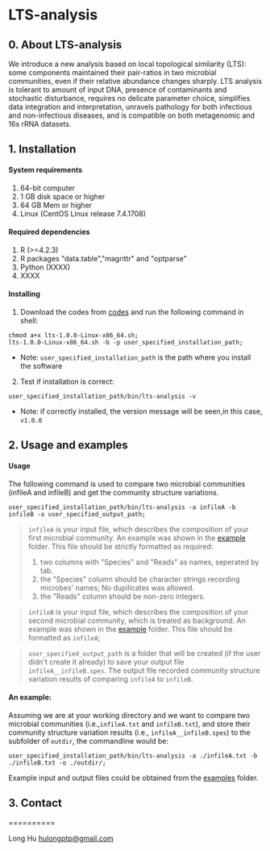 # LTS-analysis

## 0. About LTS-analysis

We introduce a new analysis based on local topological similarity (LTS): some components maintained their pair-ratios in two microbial communities, even if their relative abundance changes sharply. LTS analysis is tolerant to amount of input DNA, presence of contaminants and stochastic disturbance, requires no delicate parameter choice, simplifies data integration and interpretation, unravels pathology for both infectious and non-infectious diseases, and is compatible on both metagenomic and 16s rRNA datasets. 


## 1. Installation

####	System requirements

1. 64-bit computer
2. 1 GB disk space or higher
3. 64 GB Mem or higher
4. Linux (CentOS Linux release 7.4.1708)

####	Required dependencies

1. R (>=4.2.3)
2. R packages "data.table","magrittr" and "optparse"
3. Python (XXXX)
4. XXXX

####	Installing

1. Download the codes from [codes](https://github.com/HuLong-BI/LTS-analysis/tree/master/codes) and run the following command in shell:

```
chmod a+x lts-1.0.0-Linux-x86_64.sh;
lts-1.0.0-Linux-x86_64.sh -b -p user_specified_installation_path;
```
* Note: `user_specified_installation_path` is the path where you install the software

2. Test if installation is correct:

```	
user_specified_installation_path/bin/lts-analysis -v
```
* Note: if correctly installed, the version message will be seen,in this case, `v1.0.0`


##	2. Usage and examples

#### Usage

The following command is used to compare two microbial communities (infileA and infileB) and get the community structure variations.

```
user_specified_installation_path/bin/lts-analysis -a infileA -b infileB -o user_specified_output_path;
```

>`infileA` is your input file, which describes the composition of your first microbial community. An example was shown in the [example](https://github.com/HuLong-BI/LTS-analysis/tree/master/examples) folder. This file should be strictly formatted as required: 
> 1. two columns with "Species" and "Reads" as names, seperated by tab.
> 2. the "Species" column should be character strings recording microbes' names; No dupilicates was allowed. 
> 3. the "Reads" column should be non-zero integers. 

>`infileB` is your input file, which describes the composition of your second microbial community, which is treated as background. An example was shown in the [example](https://github.com/HuLong-BI/LTS-analysis/tree/master/examples) folder. This file should be formatted as `infileA`;

>`user_specified_output_path` is a folder that will be created (if the user didn't create it already) to save your output file `infileA__infileB.spes`. The output file recorded community structure variation results of comparing `infileA` to `infileB`.


#### An example:

Assuming we are at your working directory and we want to compare two microbial communities (i.e.,`infileA.txt` and `infileB.txt`), and store their community structure variation results (i.e., `infileA__infileB.spes`) to the subfolder of `outdir`, the commandline would be:
```
user_specified_installation_path/bin/lts-analysis -a ./infileA.txt -b ./infileB.txt -o ./outdir/;
```

Example input and output files could be obtained from the [examples](https://github.com/HuLong-BI/LTS-analysis/tree/master/examples) folder.


## 3. Contact
==========

Long Hu <hulongptp@gmail.com>
